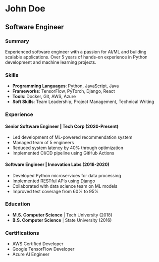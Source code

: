 # John Doe
## Software Engineer

### Summary
Experienced software engineer with a passion for AI/ML and building scalable applications. Over 5 years of hands-on experience in Python development and machine learning projects.

### Skills
- **Programming Languages**: Python, JavaScript, Java
- **Frameworks**: TensorFlow, PyTorch, Django, React
- **Tools**: Docker, Git, AWS, Azure
- **Soft Skills**: Team Leadership, Project Management, Technical Writing

### Experience

#### Senior Software Engineer | Tech Corp (2020-Present)
- Led development of ML-powered recommendation system
- Managed team of 5 engineers
- Reduced system latency by 40% through optimization
- Implemented CI/CD pipeline using GitHub Actions

#### Software Engineer | Innovation Labs (2018-2020)
- Developed Python microservices for data processing
- Implemented RESTful APIs using Django
- Collaborated with data science team on ML models
- Improved test coverage from 60% to 95%

### Education
- **M.S. Computer Science** | Tech University (2018)
- **B.S. Computer Science** | State University (2016)

### Certifications
- AWS Certified Developer
- Google TensorFlow Developer
- Azure AI Engineer 